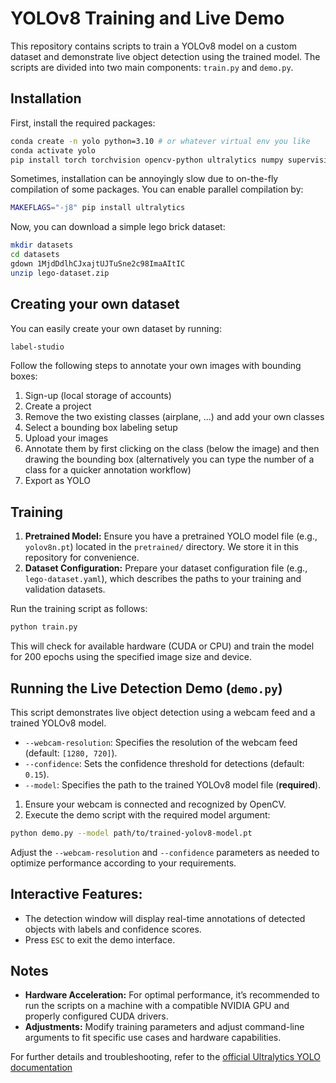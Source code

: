 
# YOLOv8 Training and Live Demo

This repository contains scripts to train a YOLOv8 model on a custom dataset and demonstrate live object detection using the trained model. The scripts are divided into two main components: `train.py` and `demo.py`.

## Installation

First, install the required packages:
```bash
conda create -n yolo python=3.10 # or whatever virtual env you like
conda activate yolo
pip install torch torchvision opencv-python ultralytics numpy supervision gdown label-studio
```

Sometimes, installation can be annoyingly slow due to on-the-fly compilation of some packages.
You can enable parallel compilation by:
```bash
MAKEFLAGS="-j8" pip install ultralytics  
```

Now, you can download a simple lego brick dataset:
```bash
mkdir datasets
cd datasets
gdown 1MjdDdlhCJxajtUJTuSne2c98ImaAItIC
unzip lego-dataset.zip
```

## Creating your own dataset

You can easily create your own dataset by running:

```bash
label-studio
```

Follow the following steps to annotate your own images with bounding boxes:
1. Sign-up (local storage of accounts)
2. Create a project
3. Remove the two existing classes (airplane, ...) and add your own classes
4. Select a bounding box labeling setup
5. Upload your images
6. Annotate them by first clicking on the class (below the image) and then drawing the bounding box (alternatively you can type the number of a class for a quicker annotation workflow)
7. Export as YOLO

## Training

1. **Pretrained Model:** Ensure you have a pretrained YOLO model file (e.g., `yolov8n.pt`) located in the `pretrained/` directory. We store it in this repository for convenience.
2. **Dataset Configuration:** Prepare your dataset configuration file (e.g., `lego-dataset.yaml`), which describes the paths to your training and validation datasets.

Run the training script as follows:

```bash
python train.py
```

This will check for available hardware (CUDA or CPU) and train the model for 200 epochs using the specified image size and device. 

## Running the Live Detection Demo (`demo.py`)

This script demonstrates live object detection using a webcam feed and a trained YOLOv8 model.

- `--webcam-resolution`: Specifies the resolution of the webcam feed (default: `[1280, 720]`).
- `--confidence`: Sets the confidence threshold for detections (default: `0.15`).
- `--model`: Specifies the path to the trained YOLOv8 model file (**required**).

1. Ensure your webcam is connected and recognized by OpenCV.
2. Execute the demo script with the required model argument:

```bash
python demo.py --model path/to/trained-yolov8-model.pt
```

Adjust the `--webcam-resolution` and `--confidence` parameters as needed to optimize performance according to your requirements.

## Interactive Features:

- The detection window will display real-time annotations of detected objects with labels and confidence scores.
- Press `ESC` to exit the demo interface.

## Notes

- **Hardware Acceleration:** For optimal performance, it’s recommended to run the scripts on a machine with a compatible NVIDIA GPU and properly configured CUDA drivers.
- **Adjustments:** Modify training parameters and adjust command-line arguments to fit specific use cases and hardware capabilities.

For further details and troubleshooting, refer to the [official Ultralytics YOLO documentation](https://github.com/ultralytics/yolov5/wiki)